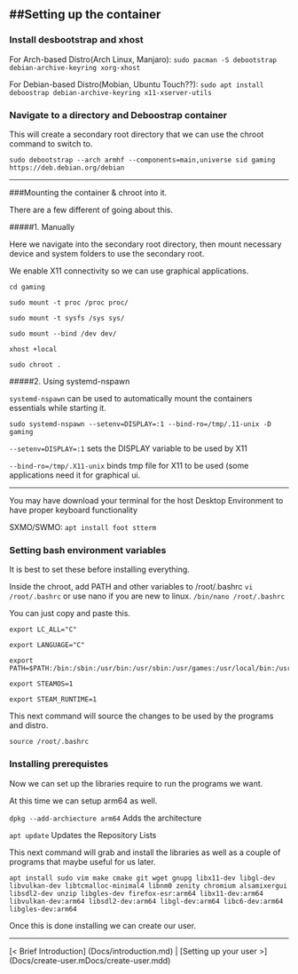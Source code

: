
##Setting up the container
-------------------------

### Install desbootstrap and xhost

For Arch-based Distro(Arch Linux, Manjaro): `sudo pacman -S debootstrap debian-archive-keyring xorg-xhost`

For Debian-based Distro(Mobian, Ubuntu Touch??): `sudo apt install deboostrap debian-archive-keyring x11-xserver-utils`


### Navigate to a directory and Deboostrap container

This will create a secondary root directory that we can use the chroot command to switch to.
```
sudo debootstrap --arch armhf --components=main,universe sid gaming https://deb.debian.org/debian
```
----

###Mounting the container & chroot into it.

There are a few different of going about this. 

#####1. Manually

Here we navigate into the secondary root directory, then mount necessary device and system folders to use the secondary root.

We enable X11 connectivity so we can use graphical applications.

```
cd gaming

sudo mount -t proc /proc proc/

sudo mount -t sysfs /sys sys/

sudo mount --bind /dev dev/

xhost +local

sudo chroot .
```

#####2. Using systemd-nspawn

`systemd-nspawn` can be used to automatically mount the containers essentials while starting it.

```
sudo systemd-nspawn --setenv=DISPLAY=:1 --bind-ro=/tmp/.11-unix -D gaming
```

`--setenv=DISPLAY=:1` sets the DISPLAY variable to be used by X11

`--bind-ro=/tmp/.X11-unix` binds tmp file for X11 to be used (some applications need it for graphical ui.

----

You may have download your terminal for the host Desktop Environment to have proper keyboard functionality

SXMO/SWMO: `apt install foot stterm` 


### Setting bash environment variables

It is best to set these before installing everything.  

Inside the chroot, add PATH and other variables to /root/.bashrc
`vi /root/.bashrc`
or use nano if you are new to linux.
`/bin/nano /root/.bashrc`


You can just copy and paste this.
```
export LC_ALL="C"

export LANGUAGE="C"

export PATH=$PATH:/bin:/sbin:/usr/bin:/usr/sbin:/usr/games:/usr/local/bin:/usr/local/sbin

export STEAMOS=1

export STEAM_RUNTIME=1
```

This next command will source the changes to be used by the programs and distro.

```
source /root/.bashrc
```

### Installing prerequistes
Now we can set up the libraries require to run the programs we want.

At this time we can setup arm64 as well.

`dpkg --add-archiecture arm64` Adds the architecture

`apt update` Updates the Repository Lists

This next command will grab and install the libraries as well as a couple of programs that maybe useful for us later. 

```
apt install sudo vim make cmake git wget gnupg libx11-dev libgl-dev libvulkan-dev libtcmalloc-minimal4 libnm0 zenity chromium alsamixergui libsdl2-dev unzip libgles-dev firefox-esr:arm64 libx11-dev:arm64 libvulkan-dev:arm64 libsdl2-dev:arm64 libgl-dev:arm64 libc6-dev:arm64 libgles-dev:arm64
```

Once this is done installing we can create our user.

-----

[< Brief Introduction] (Docs/introduction.md) | [Setting up your user >] (Docs/create-user.mDocs/create-user.mdd)




